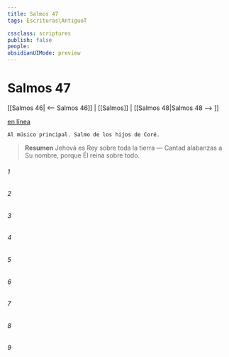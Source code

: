 ```yaml
---
title: Salmos 47
tags: Escrituras\AntiguoT

cssclass: scriptures
publish: false
people:
obsidianUIMode: preview
---
```


# Salmos 47
[[Salmos 46| <-- Salmos 46]] | [[Salmos]] | [[Salmos 48|Salmos 48 --> ]]

[en línea](https://churchofjesuschrist.org/study/scriptures/ot/ps/47?lang=spa)

```
Al músico principal. Salmo de los hijos de Coré.
```

> __Resumen__
Jehová es Rey sobre toda la tierra — Cantad alabanzas a Su nombre, porque Él reina sobre todo.

###### 1 


###### 2 


###### 3 


###### 4 


###### 5 


###### 6 


###### 7 


###### 8 


###### 9 


